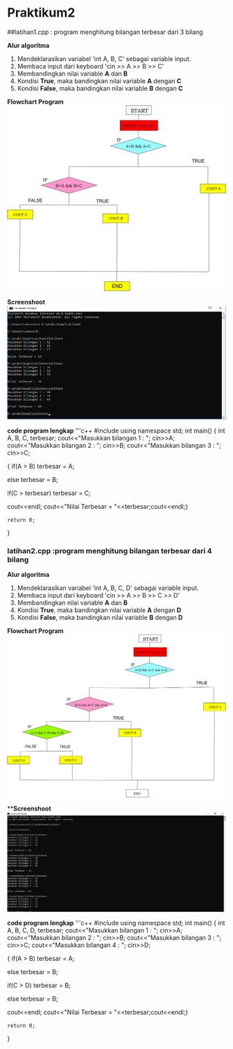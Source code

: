 # Praktikum2

##latihan1.cpp : program menghitung bilangan terbesar dari 3 bilang

**Alur algoritma**
1. Mendeklarasikan variabel 'int A, B, C' sebagai variable input.
2. Membaca input dari keyboard 'cin >> A >> B >> C'
3. Membandingkan nilai variable **A** dan **B**
4. Kondisi **True**, maka bandingkan nilai variable **A** dengan **C**
5. Kondisi **False**, maka bandingkan nilai variable **B** dengan **C**

**Flowchart Program**
![Flowchart](https://raw.githubusercontent.com/bungsuciptowijaya/Praktikum2/master/FLOWCHART1.jpg)

**Screenshoot**
![Screenshoot](https://raw.githubusercontent.com/bungsuciptowijaya/Praktikum2/master/screnshoot1.png)

**code program lengkap**
'''c++
#include <iostream>
using namespace std;
int main()
{
int A, B, C, terbesar;
cout<<"Masukkan bilangan 1 : ";
 cin>>A;
cout<<"Masukkan bilangan 2 : ";
 cin>>B;
cout<<"Masukkan bilangan 3 : ";
 cin>>C;

{
if(A > B)
terbesar = A;

else
terbesar = B;

if(C > terbesar)
terbesar = C;

cout<<endl;
cout<<"Nilai Terbesar = "<<terbesar;cout<<endl;}

    return 0;
}



### latihan2.cpp :program menghitung bilangan terbesar dari 4 bilang

**Alur algoritma**
1. Mendeklarasikan variabel 'int A, B, C, D' sebagai variable input.
2. Membaca input dari keyboard 'cin >> A >> B >> C >> D'
3. Membandingkan nilai variable **A** dan **B**
4. Kondisi **True**, maka bandingkan nilai variable **A** dengan **D**
5. Kondisi **False**, maka bandingkan nilai variable **B** dengan **D**

**Flowchart Program**
![Flowchart](https://raw.githubusercontent.com/bungsuciptowijaya/Praktikum2/master/FLOWCHARTLT2.jpg)

****Screenshoot**
![Screenshoot](https://raw.githubusercontent.com/bungsuciptowijaya/Praktikum2/master/Screnshoot2.png)

**code program lengkap**
'''c++
#include <iostream>
using namespace std;
int main()
{
int A, B, C, D, terbesar;
cout<<"Masukkan bilangan 1 : ";
 cin>>A;
cout<<"Masukkan bilangan 2 : ";
 cin>>B;
cout<<"Masukkan bilangan 3 : ";
 cin>>C;
cout<<"Masukkan bilangan 4 : ";
 cin>>D;

{
if(A > B)
terbesar = A;

else
terbesar = B;

if(C > D)
terbesar = B;

else
terbesar = B;

cout<<endl;
cout<<"Nilai Terbesar = "<<terbesar;cout<<endl;}

    return 0;
}
